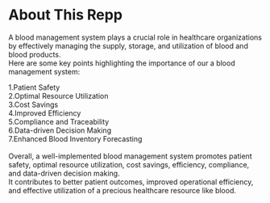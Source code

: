 # About This Repp

A blood management system plays a crucial role in healthcare organizations by effectively managing the supply, storage, and utilization of blood and blood products.<br/>
Here are some key points highlighting the importance of our a blood management system:

1.Patient Safety <br/>
2.Optimal Resource Utilization<br/>
3.Cost Savings<br/>
4.Improved Efficiency<br/>
5.Compliance and Traceability<br/>
6.Data-driven Decision Making<br/>
7.Enhanced Blood Inventory Forecasting<br/>
<br/>
Overall, a well-implemented blood management system promotes patient safety, optimal resource utilization, cost savings, efficiency, compliance, and data-driven decision making.<br/>
It contributes to better patient outcomes, improved operational efficiency, and effective utilization of a precious healthcare resource like blood.

